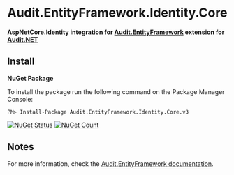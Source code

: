 ﻿# Audit.EntityFramework.Identity.Core

**AspNetCore.Identity integration for [Audit.EntityFramework](https://github.com/thepirat000/Audit.NET/blob/master/src/Audit.EntityFramework/README.md) extension
for [Audit.NET](https://github.com/thepirat000/Audit.NET)**

## Install

**NuGet Package** 

To install the package run the following command on the Package Manager Console:

```
PM> Install-Package Audit.EntityFramework.Identity.Core.v3
```

[![NuGet Status](https://img.shields.io/nuget/v/Audit.EntityFramework.Identity.Core.svg?style=flat)](https://www.nuget.org/packages/Audit.EntityFramework.Identity.Core/)
[![NuGet Count](https://img.shields.io/nuget/dt/Audit.EntityFramework.Identity.Core.svg)](https://www.nuget.org/packages/Audit.EntityFramework.Identity.Core/)

## Notes 

For more information, check the [Audit.EntityFramework documentation](https://github.com/thepirat000/Audit.NET/blob/master/src/Audit.EntityFramework/README.md).